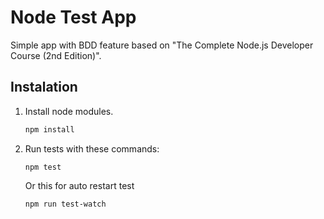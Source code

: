 # Node Test App
Simple app with BDD feature based on "The Complete Node.js Developer Course (2nd Edition)".

## Instalation
1. Install node modules.
    ```bash
    npm install
    ```

2. Run tests with these commands:
    ```
    npm test
    ```

    Or this for auto restart test
    ```
    npm run test-watch
    ```